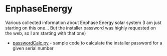 # EnphaseEnergy

Various collected information about Enphase Energy solar system (I am just starting on this one… But the installer password was highly requested on the web, so I am starting with that one)

- [passwordCalc.py](passwordCalc.py) - sample code to calculate the installer password for a given serial number
